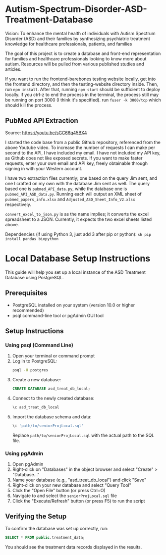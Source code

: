 # Autism-Spectrum-Disorder-ASD-Treatment-Database

Vision: To enhance the mental health of individuals with Autism Spectrum Disorder (ASD)
and their families by synthesizing psychiatric treatment knowledge for healthcare
professionals, patients, and families

The goal of this project is to create a database and front-end representation for families and
healthcare professionals looking to know more about autism. Resources will be pulled from various
published studies and articles.

If you want to run the frontend-barebones testing website locally, get into the frontend directory, and then the testing-website directory inside.
Then, run ``npm install``. After that, running ``npm start`` should be sufficient to deploy locally. if you ctrl-z to
end the process in the terminal, the process still may be running on port 3000 (I think it's specified). run ``fuser -k 3000/tcp``
which should kill the process.

## PubMed API Extraction

Source: https://youtu.be/sGC66q45BX4

I started the code base from a public Github repository, referenced from the above Youtube video.
To increase the number of requests I can make per second to the API, I have included my email. I have not included my API key, as Github does not like exposed secrets. If you want to make faster requests, enter your own email and API key, freely obtainable through signing in with your Western account.

I have two extraction files currently; one based on the query Jim sent, and one I crafted on my own with the database Jim sent as well. The query based one is ``pubmed_API_data.py``, while the database one is `pubmed_API_ASD_data.py`. Running each will output an XML sheet of `pubmed_papers_info.xlsx` and `Adjusted_ASD_Sheet_Info_V2.xlsx` respectively.

`convert_excel_to_json.py` is as the name implies; it converts the excel spreadsheet to a JSON. Currently, it expects the two excel sheets listed above.

Dependencies (if using Python 3, just add 3 after pip or python): ``sh pip install pandas biopython``

# Local Database Setup Instructions

This guide will help you set up a local instance of the ASD Treatment Database using PostgreSQL.

## Prerequisites

- PostgreSQL installed on your system (version 10.0 or higher recommended)
- psql command-line tool or pgAdmin GUI tool

## Setup Instructions

### Using psql (Command Line)

1. Open your terminal or command prompt
2. Log in to PostgreSQL:
   ```bash
   psql -U postgres
   ```
3. Create a new database:
   ```sql
   CREATE DATABASE asd_treat_db_local;
   ```
4. Connect to the newly created database:
   ```sql
   \c asd_treat_db_local
   ```
5. Import the database schema and data:
   ```bash
   \i 'path/to/seniorProjLocal.sql'
   ```
   Replace `path/to/seniorProjLocal.sql` with the actual path to the SQL file.

### Using pgAdmin

1. Open pgAdmin
2. Right-click on "Databases" in the object browser and select "Create" > "Database..."
3. Name your database (e.g., "asd_treat_db_local") and click "Save"
4. Right-click on your new database and select "Query Tool"
5. Click the "Open File" button (or press Ctrl+O)
6. Navigate to and select the `seniorProjLocal.sql` file
7. Click the "Execute/Refresh" button (or press F5) to run the script

## Verifying the Setup

To confirm the database was set up correctly, run:

```sql
SELECT * FROM public.treatment_data;
```

You should see the treatment data records displayed in the results.



